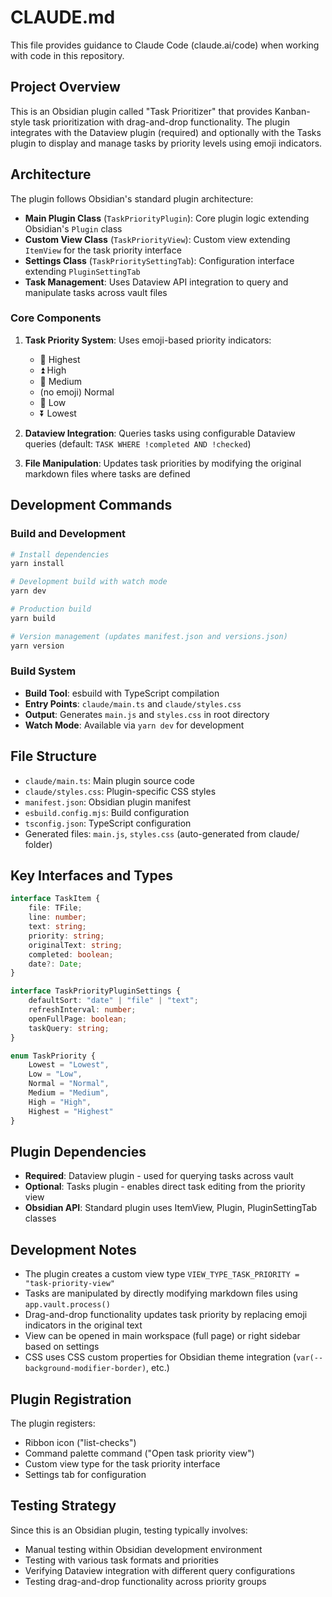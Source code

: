 # CLAUDE.md

This file provides guidance to Claude Code (claude.ai/code) when working with code in this repository.

## Project Overview

This is an Obsidian plugin called "Task Prioritizer" that provides Kanban-style task prioritization with drag-and-drop functionality. The plugin integrates with the Dataview plugin (required) and optionally with the Tasks plugin to display and manage tasks by priority levels using emoji indicators.

## Architecture

The plugin follows Obsidian's standard plugin architecture:

- **Main Plugin Class** (`TaskPriorityPlugin`): Core plugin logic extending Obsidian's `Plugin` class
- **Custom View Class** (`TaskPriorityView`): Custom view extending `ItemView` for the task priority interface  
- **Settings Class** (`TaskPrioritySettingTab`): Configuration interface extending `PluginSettingTab`
- **Task Management**: Uses Dataview API integration to query and manipulate tasks across vault files

### Core Components

1. **Task Priority System**: Uses emoji-based priority indicators:
   - 🔺 Highest
   - ⏫ High  
   - 🔼 Medium
   - (no emoji) Normal
   - 🔽 Low
   - ⏬️ Lowest

2. **Dataview Integration**: Queries tasks using configurable Dataview queries (default: `TASK WHERE !completed AND !checked`)

3. **File Manipulation**: Updates task priorities by modifying the original markdown files where tasks are defined

## Development Commands

### Build and Development
```bash
# Install dependencies
yarn install

# Development build with watch mode
yarn dev

# Production build
yarn build

# Version management (updates manifest.json and versions.json)
yarn version
```

### Build System
- **Build Tool**: esbuild with TypeScript compilation
- **Entry Points**: `claude/main.ts` and `claude/styles.css`
- **Output**: Generates `main.js` and `styles.css` in root directory
- **Watch Mode**: Available via `yarn dev` for development

## File Structure

- `claude/main.ts`: Main plugin source code
- `claude/styles.css`: Plugin-specific CSS styles  
- `manifest.json`: Obsidian plugin manifest
- `esbuild.config.mjs`: Build configuration
- `tsconfig.json`: TypeScript configuration
- Generated files: `main.js`, `styles.css` (auto-generated from claude/ folder)

## Key Interfaces and Types

```typescript
interface TaskItem {
    file: TFile;
    line: number; 
    text: string;
    priority: string;
    originalText: string;
    completed: boolean;
    date?: Date;
}

interface TaskPriorityPluginSettings {
    defaultSort: "date" | "file" | "text";
    refreshInterval: number;
    openFullPage: boolean;
    taskQuery: string;
}

enum TaskPriority {
    Lowest = "Lowest",
    Low = "Low", 
    Normal = "Normal",
    Medium = "Medium",
    High = "High",
    Highest = "Highest"
}
```

## Plugin Dependencies

- **Required**: Dataview plugin - used for querying tasks across vault
- **Optional**: Tasks plugin - enables direct task editing from the priority view
- **Obsidian API**: Standard plugin uses ItemView, Plugin, PluginSettingTab classes

## Development Notes

- The plugin creates a custom view type `VIEW_TYPE_TASK_PRIORITY = "task-priority-view"`
- Tasks are manipulated by directly modifying markdown files using `app.vault.process()`
- Drag-and-drop functionality updates task priority by replacing emoji indicators in the original text
- View can be opened in main workspace (full page) or right sidebar based on settings
- CSS uses CSS custom properties for Obsidian theme integration (`var(--background-modifier-border)`, etc.)

## Plugin Registration

The plugin registers:
- Ribbon icon ("list-checks")  
- Command palette command ("Open task priority view")
- Custom view type for the task priority interface
- Settings tab for configuration

## Testing Strategy

Since this is an Obsidian plugin, testing typically involves:
- Manual testing within Obsidian development environment
- Testing with various task formats and priorities
- Verifying Dataview integration with different query configurations
- Testing drag-and-drop functionality across priority groups